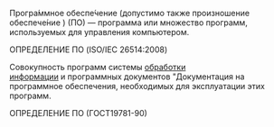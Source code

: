Програ́ммное обеспе́чение (допустимо также произношение обеспече́ние ) (ПО) — программа или множество программ, используемых для управления компьютером.

 ОПРЕДЕЛЕНИЕ ПО (ISO/IEC 26514:2008)
 
 Совокупность программ системы [обработки информации](https://ru.wikipedia.org/wiki/%D0%9E%D0%B1%D1%80%D0%B0%D0%B1%D0%BE%D1%82%D0%BA%D0%B0_%D0%B8%D0%BD%D1%84%D0%BE%D1%80%D0%BC%D0%B0%D1%86%D0%B8%D0%B8 "Обработка информации") и программных документов "Документация на программное обеспечения, необходимых для эксплуатации этих программ.
 
ОПРЕДЕЛЕНИЕ ПО (ГОСТ19781-90)

